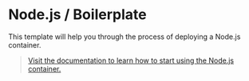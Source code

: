 # Node.js / Boilerplate

This template will help you through the process of deploying a Node.js container.

> [Visit the documentation to learn how to start using the Node.js container.](http://wedeploy.com/docs/other/nodejs.html)